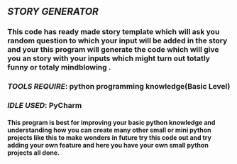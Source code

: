 ## *STORY GENERATOR*

### **This code has ready made story template which will ask you random question to which your input will be added in the story and your this program will generate the code which will give you an story with your inputs which might turn out totatly funny or totaly mindblowing .**

### **_TOOLS REQUIRE_: python programming knowledge(Basic Level)**
### **_IDLE USED_: PyCharm**

#### **This program is best for improving your basic python knowledge and understanding how you can create many other small or mini python projects like this  to make wonders in future try this code out and try adding your own feature and here you have your own small python projects all done.**
